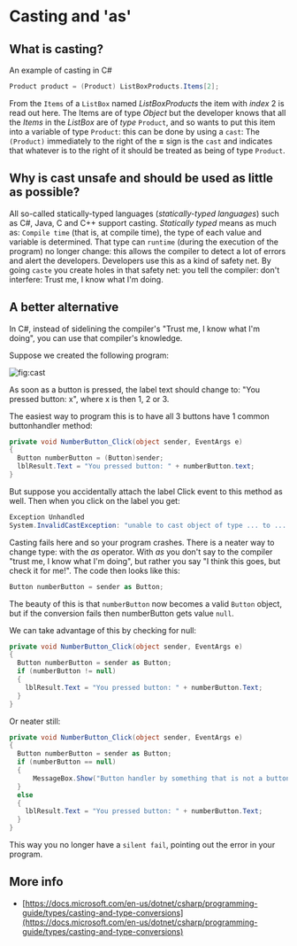 # Casting and 'as'

## What is casting?
An example of casting in C#

```cs
Product product = (Product) ListBoxProducts.Items[2];
```

From the `Items` of a `ListBox` named *ListBoxProducts*
the item with *index* 2 is read out here.
The Items are of type *Object* but the developer knows that all the
*Items* in the *ListBox* are of *type* `Product`,
and so wants to put this item into a variable of type `Product`:
this can be done by using a `cast`: The `(Product)` immediately to the right
of the **=** sign is the `cast` and indicates that whatever is to the right of it
should be treated as being of type `Product`.


## Why is cast unsafe and should be used as little as possible?
All so-called statically-typed languages (*statically-typed languages*)
such as C#, Java, C and C++ support casting.
*Statically typed* means as much as:
`Compile time` (that is, at compile time), the type of each value and variable is determined.
That type can `runtime` (during the execution of the program)
no longer change: this allows the compiler to detect a lot of errors
and alert the developers. Developers use this as a kind of safety net.
By going `caste` you create holes in that safety net:
you tell the compiler: don't interfere:
Trust me, I know what I'm doing.  


## A better alternative
In C#, instead of sidelining the compiler's "Trust me, I know what I'm doing", you can use that compiler's knowledge.

Suppose we created the following program:

![fig:cast](figures/cast01.png "casting")


As soon as a button is pressed, the label text should change to: "You pressed button: x", where x is then 1, 2 or 3.

The easiest way to program this is to have all 3 buttons have 1 common buttonhandler method:

```cs
private void NumberButton_Click(object sender, EventArgs e)
{
  Button numberButton = (Button)sender;
  lblResult.Text = "You pressed button: " + numberButton.text;
}
```

But suppose you accidentally attach the label Click event to this method as well.
Then when you click on the label you get:

```cs
Exception Unhandled
System.InvalidCastException: "unable to cast object of type ... to ... . "
```

Casting fails here and so your program crashes. There is a neater way to change type: with the *as* operator. With *as* you don't say to the compiler "trust me, I know what I'm doing", but rather you say "I think this goes, but check it for me!". The code then looks like this:

```cs
Button numberButton = sender as Button;
```

The beauty of this is that `numberButton` now becomes a valid `Button` object, but if the conversion fails then numberButton gets value `null`.

We can take advantage of this by checking for null:

```cs
private void NumberButton_Click(object sender, EventArgs e)
{
  Button numberButton = sender as Button;
  if (numberButton != null)
  {
    lblResult.Text = "You pressed button: " + numberButton.Text;
  }
}
```

Or neater still:

```cs
private void NumberButton_Click(object sender, EventArgs e)
{
  Button numberButton = sender as Button;
  if (numberButton == null)
  {
      MessageBox.Show("Button handler by something that is not a button", "Programming Error", MessageBoxButtons.OK, MessageBoxIcon.Error);
  }
  else
  {
    lblResult.Text = "You pressed button: " + numberButton.Text;
  }
}
```

This way you no longer have a `silent fail`, pointing out the error in your program.




## More info
+ [https://docs.microsoft.com/en-us/dotnet/csharp/programming-guide/types/casting-and-type-conversions](https://docs.microsoft.com/en-us/dotnet/csharp/programming-guide/types/casting-and-type-conversions)
